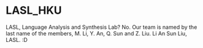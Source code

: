 # LASL_HKU
LASL, Language Analysis and Synthesis Lab? No.
Our team is named by the last name of the members, M. Li, Y. An, Q. Sun and Z. Liu. 
Li An Sun Liu, LASL. :D
